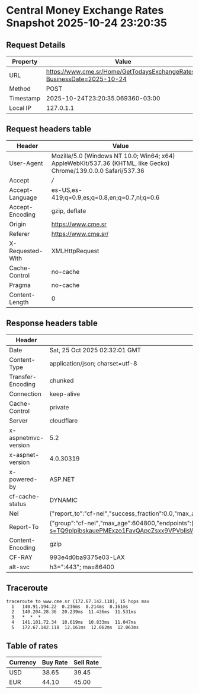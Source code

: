 # Central Money Exchange Rates Snapshot 2025-10-24 23:20:35
## Request Details

| Property | Value |
|----------|-------|
| URL | https://www.cme.sr/Home/GetTodaysExchangeRates/?BusinessDate=2025-10-24 |
| Method | POST |
| Timestamp | 2025-10-24T23:20:35.069360-03:00 |
| Local IP | 127.0.1.1 |
    
## Request headers table

| Header | Value |
|--------|-------|
| User-Agent | Mozilla/5.0 (Windows NT 10.0; Win64; x64) AppleWebKit/537.36 (KHTML, like Gecko) Chrome/139.0.0.0 Safari/537.36 |
| Accept | */* |
| Accept-Language | es-US,es-419;q=0.9,es;q=0.8,en;q=0.7,nl;q=0.6 |
| Accept-Encoding | gzip, deflate |
| Origin | https://www.cme.sr |
| Referer | https://www.cme.sr/ |
| X-Requested-With | XMLHttpRequest |
| Cache-Control | no-cache |
| Pragma | no-cache |
| Content-Length | 0 |

    
## Response headers table
| Header | Value |
|--------|-------|
| Date | Sat, 25 Oct 2025 02:32:01 GMT |
| Content-Type | application/json; charset=utf-8 |
| Transfer-Encoding | chunked |
| Connection | keep-alive |
| Cache-Control | private |
| Server | cloudflare |
| x-aspnetmvc-version | 5.2 |
| x-aspnet-version | 4.0.30319 |
| x-powered-by | ASP.NET |
| cf-cache-status | DYNAMIC |
| Nel | {"report_to":"cf-nel","success_fraction":0.0,"max_age":604800} |
| Report-To | {"group":"cf-nel","max_age":604800,"endpoints":[{"url":"https://a.nel.cloudflare.com/report/v4?s=TQ9pIpibskauePMExzo1FavQApcZsxx9VPVbIisW7cuZspwF8yTt0XHg42v5vweLBjRTZYo1d3txAOBmdidi2p8S7AD2fQds0O0%3D"}]} |
| Content-Encoding | gzip |
| CF-RAY | 993e4d0ba9375e03-LAX |
| alt-svc | h3=":443"; ma=86400 |

## Traceroute 

```
traceroute to www.cme.sr (172.67.142.118), 15 hops max
  1   140.91.194.22  0.236ms  0.214ms  0.161ms 
  2   140.204.28.36  20.239ms  11.436ms  11.531ms 
  3   *  *  * 
  4   141.101.72.34  10.619ms  10.833ms  11.047ms 
  5   172.67.142.118  12.161ms  12.062ms  12.063ms 

```


## Table of rates

| Currency | Buy Rate | Sell Rate |
|----------|----------|-----------|
| USD | 38.65 | 39.45 |
| EUR | 44.10 | 45.00 |
